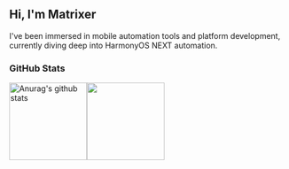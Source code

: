 <h2> Hi, I'm Matrixer </h2>

I've been immersed in mobile automation tools and platform development, currently diving deep into HarmonyOS NEXT automation.

<!--
**codematrixer/codematrixer** is a ✨ _special_ ✨ repository because its `README.md` (this file) appears on your GitHub profile.

Here are some ideas to get you started:

- 🔭 I’m currently working on ...
- 🌱 I’m currently learning ...
- 👯 I’m looking to collaborate on ...
- 🤔 I’m looking for help with ...
- 💬 Ask me about ...
- 📫 How to reach me: ...
- 😄 Pronouns: ...
- ⚡ Fun fact: ...
-->

<!-- ```javascript
const Matrixer = {
    pronouns: "He" | "Him",
    code: ["Python", "Java"],
    connectMe: "tobetheender@gmail.com",
    askMeAbout: ["android dev", "harmony dev", "tech", "app dev", "test dev"],
    technologies: {
       mobileApp: ["Android App", "Harmony App"],
       testDev: ["Automated test", "harmony", "xctest", "uiautomator", "app perf", "rtc test"],
       misc: ["scrcpy", "ffmpeg"]
    },
    funFact: "There are two ways to write error-free programs; only the third one works"
};
``` -->

### GitHub Stats
<!--
<p align="left"> 
  <strong>Visitor count</strong><br>
  <img src="https://profile-counter.glitch.me/codematrixer/count.svg" />
</p>
-->

<div>
<img align="center" height="140px" style="float: left" src="https://github-readme-stats-xcanwin.vercel.app/api?username=codematrixer&show_icons=true&theme=algolia&hide=contribs,prs" alt="Anurag's github stats" /> 
<img align="center" height="140px" style="float: left" src="https://github-readme-stats-xcanwin.vercel.app/api/top-langs/?username=codematrixer&layout=compact&theme=algolia" />
<div style="clear: both"></div>
</div>

<!--
[![Matrixer's github stats](https://github-readme-stats.vercel.app/api?username=codematrixer&show_icons=true&theme=merko&hide=["contribs","issues"])](https://github.com/codematrixer)

[![Top Languages](https://github-readme-stats.vercel.app/api/top-langs/?username=codematrixer&layout=compact&langs_count=6&hide=assembly&theme=dark)](https://github.com/codematrixer)
-->
